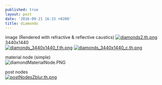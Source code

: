 ```yaml
---
published: true
layout: post
date: '2016-09-21 16:15 +0200'
title: diamonds
---
```

image (Rendered with refractive & reflective caustics)
[![diamonds2.th.png](https://cdn.scrot.moe/images/2016/09/21/diamonds2.th.png)](https://cdn.scrot.moe/images/2016/09/21/diamonds2.png)  
3440x1440  
[![diamonds_3440x1440_f.th.png](https://cdn.scrot.moe/images/2016/09/21/diamonds_3440x1440_f.th.png)](https://cdn.scrot.moe/images/2016/09/21/diamonds_3440x1440_f.png) 
[![diamonds_3440x1440_c.th.png](https://cdn.scrot.moe/images/2016/09/21/diamonds_3440x1440_c.th.png)](https://cdn.scrot.moe/images/2016/09/21/diamonds_3440x1440_c.png)

material node (simple)  
![diamondMaterialNode.PNG]({{site.baseurl}}/media/diamondMaterialNode.PNG)

post nodes  
[![postNodesZblur.th.png](https://cdn.scrot.moe/images/2016/09/21/postNodesZblur.th.png)](https://scrot.moe/image/Uamd)

